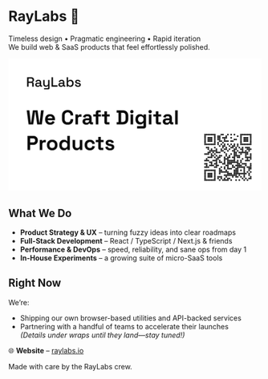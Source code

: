 # RayLabs 🚀

Timeless design • Pragmatic engineering • Rapid iteration  
We build web & SaaS products that feel effortlessly polished.

<picture>
  <source srcset="./og-image-dark.png" media="(prefers-color-scheme: dark)" />
  <source srcset="./og-image-light.png" media="(prefers-color-scheme: light)" />
  <img src="./og-image-light.png" alt="RayLabs OG banner" />
</picture>

## What We Do

- **Product Strategy & UX** – turning fuzzy ideas into clear roadmaps  
- **Full-Stack Development** – React / TypeScript / Next.js & friends  
- **Performance & DevOps** – speed, reliability, and sane ops from day 1  
- **In-House Experiments** – a growing suite of micro-SaaS tools

## Right Now

We’re:
- Shipping our own browser-based utilities and API-backed services  
- Partnering with a handful of teams to accelerate their launches  
*(Details under wraps until they land—stay tuned!)*

🌐 **Website** – [raylabs.io](https://raylabs.io)

Made with care by the RayLabs crew.
